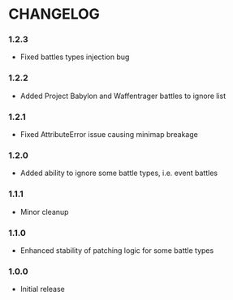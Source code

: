 # CHANGELOG

### 1.2.3

- Fixed battles types injection bug 

### 1.2.2

- Added Project Babylon and Waffentrager battles to ignore list

### 1.2.1

- Fixed AttributeError issue causing minimap breakage

### 1.2.0

- Added ability to ignore some battle types, i.e. event battles

### 1.1.1

- Minor cleanup

### 1.1.0

- Enhanced stability of patching logic for some battle types

### 1.0.0

- Initial release
